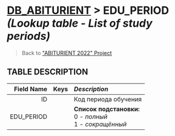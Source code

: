 # [DB_ABITURIENT](../db_abiturient_2022.md) > EDU_PERIOD *(Lookup table - List of study periods)*

> Back to ["ABITURIENT 2022" Project](../../../../README.md)

## **TABLE DESCRIPTION**

| **Field Name** |  Keys   | *Description*                                                     |
|---------------:|:-------:|:------------------------------------------------------------------|
|             ID |         | Код периода обучения                                              |
|     EDU_PERIOD |         | **Список подстановки:**</br>0 - *полный*</br>1 - *сокращённый*    |

